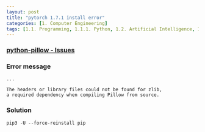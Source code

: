 ```yaml
---
layout: post
title: "pytorch 1.7.1 install error"
categories: [1. Computer Engineering]
tags: [1.1. Programming, 1.1.1. Python, 1.2. Artificial Intelligence, 1.2.2. Deep Learning, a.a. Pytorch]
---
```


### [python-pillow - Issues](https://github.com/python-pillow/Pillow/issues/4242)

### Error message

```
...

The headers or library files could not be found for zlib,
a required dependency when compiling Pillow from source.
```

### Solution

```
pip3 -U --force-reinstall pip
```